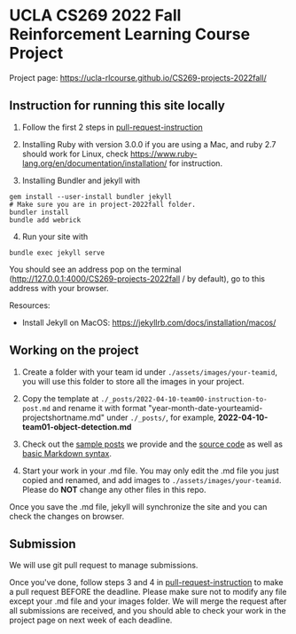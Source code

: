# UCLA CS269 2022 Fall Reinforcement Learning Course Project

Project page: https://ucla-rlcourse.github.io/CS269-projects-2022fall/

## Instruction for running this site locally

1. Follow the first 2 steps in [pull-request-instruction](pull-request-instruction.md)

2. Installing Ruby with version 3.0.0 if you are using a Mac, and ruby 2.7 should work for Linux, check https://www.ruby-lang.org/en/documentation/installation/ for instruction.

3. Installing Bundler and jekyll with
```
gem install --user-install bundler jekyll
# Make sure you are in project-2022fall folder.
bundler install
bundle add webrick
```

4. Run your site with
```
bundle exec jekyll serve
```
You should see an address pop on the terminal (http://127.0.0.1:4000/CS269-projects-2022fall
/ by default), go to this address with your browser.

Resources:

* Install Jekyll on MacOS:  https://jekyllrb.com/docs/installation/macos/




## Working on the project

1. Create a folder with your team id under ```./assets/images/your-teamid```, you will use this folder to store all the images in your project.

2. Copy the template at ```./_posts/2022-04-10-team00-instruction-to-post.md``` and rename it with format "year-month-date-yourteamid-projectshortname.md" under ```./_posts/```, for example, **2022-04-10-team01-object-detection.md**

3. Check out the [sample posts](https://ucla-rlcourse.github.io/CS269-projects-2022fall/) we provide and the [source code](https://raw.githubusercontent.com/UCLAdeepvision/CS269-projects-2022spring/main/_posts/2022-04-10-team00-instruction-to-post.md) as well as [basic Markdown syntax](https://www.markdownguide.org/basic-syntax/).

4. Start your work in your .md file. You may only edit the .md file you just copied and renamed, and add images to ```./assets/images/your-teamid```. Please do **NOT** change any other files in this repo.

Once you save the .md file, jekyll will synchronize the site and you can check the changes on browser.

## Submission
We will use git pull request to manage submissions.

Once you've done, follow steps 3 and 4 in [pull-request-instruction](pull-request-instruction.md) to make a pull request BEFORE the deadline. Please make sure not to modify any file except your .md file and your images folder. We will merge the request after all submissions are received, and you should able to check your work in the project page on next week of each deadline.
